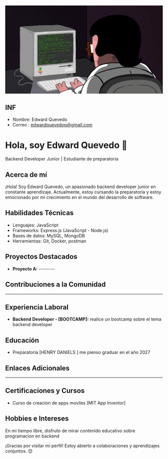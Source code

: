 
![Ejemplo de GIF](https://raw.githubusercontent.com/EdwardQuevedoP/EdwardQuevedoP/main/junior.gif)


## INF
- Nombre: Edward Quevedo
- Correo : edwardquevedop@gmail.com

# Hola, soy Edward Quevedo 👋

Backend Developer Junior | Estudiante de preparatoria

## Acerca de mí
¡Hola! Soy Edward Quevedo, un apasionado backend developer junior en constante aprendizaje. Actualmente, estoy cursando la preparatoria y estoy emocionado por mi crecimiento en el mundo del desarrollo de software.

## Habilidades Técnicas
- Lenguajes:  JavaScript
- Frameworks: Express.js (JavaScript - Node.js)
- Bases de datos: MySQL, MongoDB
- Herramientas: Git, Docker, postman 

## Proyectos Destacados
- **Proyecto A:** --------

## Contribuciones a la Comunidad
----------------------------
## Experiencia Laboral
- **Backend Developer - [BOOTCAMP]:** realice un bootcamp sobre el tema backend developer

## Educación
- Preparatoria [HENRY DANIELS ] me pienso graduar en el año 2027

## Enlaces Adicionales
-------------------
## Certificaciones y Cursos

- Curso de creacion de apps moviles [MIT App Inventor] 

## Hobbies e Intereses
En mi tiempo libre, disfruto de mirar contenido educativo sobre programacion en backend

¡Gracias por visitar mi perfil! Estoy abierto a colaboraciones y aprendizajes conjuntos. 😊





